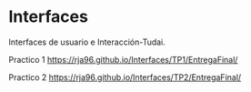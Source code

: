 # Interfaces
Interfaces de usuario e Interacción-Tudai.

Practico 1 https://rja96.github.io/Interfaces/TP1/EntregaFinal/

Practico 2 https://rja96.github.io/Interfaces/TP2/EntregaFinal/
